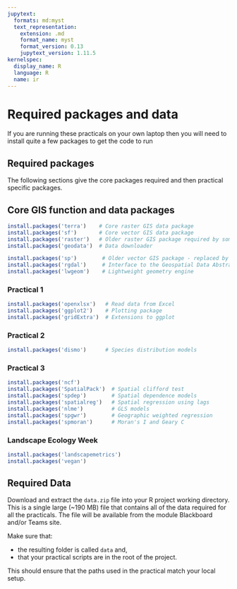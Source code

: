 ```yaml
---
jupytext:
  formats: md:myst
  text_representation:
    extension: .md
    format_name: myst
    format_version: 0.13
    jupytext_version: 1.11.5
kernelspec:
  display_name: R
  language: R
  name: ir
---
```


# Required packages and data

If you are running these practicals on your own laptop then you will need to install
quite a few packages to get the code to run

## Required packages

The following sections give the core packages required and then practical specific
packages.

## Core GIS function and data packages

```r
install.packages('terra')    # Core raster GIS data package
install.packages('sf')       # Core vector GIS data package
install.packages('raster')   # Older raster GIS package required by some packages
install.packages('geodata')  # Data downloader

install.packages('sp')        # Older vector GIS package - replaced by sf in most cases
install.packages('rgdal')     # Interface to the Geospatial Data Abstraction Library
install.packages('lwgeom')    # Lightweight geometry engine
```

### Practical 1

```r
install.packages('openxlsx')   # Read data from Excel 
install.packages('ggplot2')    # Plotting package
install.packages('gridExtra')  # Extensions to ggplot
```

### Practical 2

```r
install.packages('dismo')      # Species distribution models
```

### Practical 3

```r
install.packages('ncf')          
install.packages('SpatialPack')  # Spatial clifford test
install.packages('spdep')        # Spatial dependence models
install.packages('spatialreg')   # Spatial regression using lags
install.packages('nlme')         # GLS models
install.packages('spgwr')        # Geographic weighted regression
install.packages('spmoran')      # Moran's I and Geary C
```

### Landscape Ecology Week

``` r
install.packages('landscapemetrics')
install.packages('vegan')
```

## Required Data

Download and extract the `data.zip` file into your R project working directory. This is
a single large (~190 MB) file that contains all of the data required for all the
practicals. The file will be available from the module Blackboard and/or Teams site.

Make sure that:

* the resulting folder is called `data` and,
* that your practical scripts are in the root of the project.

This should ensure that the paths used in the practical match your local setup.
